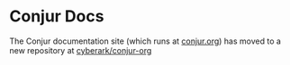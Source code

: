 # Conjur Docs

The Conjur documentation site (which runs at [conjur.org](http://www.conjur.org))
has moved to a new repository at [cyberark/conjur-org](https://github.com/cyberark/conjur-org/)
